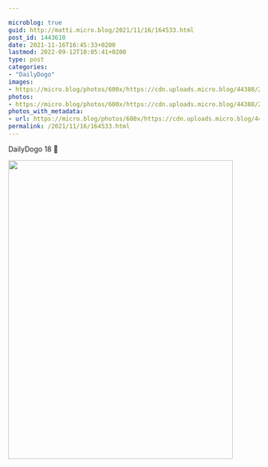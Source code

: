 ```yaml
---

microblog: true
guid: http://matti.micro.blog/2021/11/16/164533.html
post_id: 1443610
date: 2021-11-16T16:45:33+0200
lastmod: 2022-09-12T10:05:41+0200
type: post
categories:
- "DailyDogo"
images:
- https://micro.blog/photos/600x/https://cdn.uploads.micro.blog/44388/2021/f13474b529.jpg
photos:
- https://micro.blog/photos/600x/https://cdn.uploads.micro.blog/44388/2021/f13474b529.jpg
photos_with_metadata:
- url: https://micro.blog/photos/600x/https://cdn.uploads.micro.blog/44388/2021/f13474b529.jpg
permalink: /2021/11/16/164533.html
---
```

DailyDogo 18 🐶

<img src="https://micro.blog/photos/600x/https://blog.martin-haehnel.de/uploads/2021/f13474b529.jpg" width="450" height="600" alt="" />
